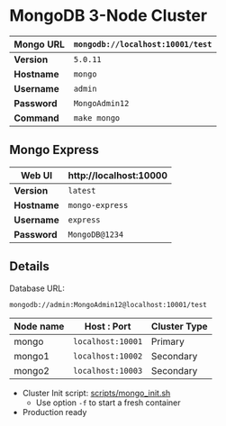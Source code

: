 # MongoDB 3-Node Cluster

| **Mongo URL** | `mongodb://localhost:10001/test` |
|--|--|
| **Version** | `5.0.11` |
| **Hostname** | `mongo` |
| **Username** | `admin` |
| **Password** | `MongoAdmin12` |
| **Command** | `make mongo` |

## Mongo Express

| **Web UI** | http://localhost:10000 |
|--|--|
| **Version** | `latest` |
| **Hostname** | `mongo-express` |
| **Username** | `express` |
| **Password** | `MongoDB@1234	` |

## Details

Database URL: 
```
mongodb://admin:MongoAdmin12@localhost:10001/test
```

| Node name | Host : Port | Cluster Type |
|--|--|--|
| mongo | `localhost:10001` | Primary |
| mongo1 | `localhost:10002` | Secondary |
| mongo2 | `localhost:10003` | Secondary |

  * Cluster Init script: [scripts/mongo_init.sh](scripts/mongo_init.sh)
    * Use option `-f` to start a fresh container
  * Production ready
